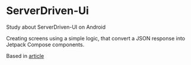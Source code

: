# ServerDriven-Ui
Study about ServerDriven-UI on Android

Creating screens using a simple logic, that convert a JSON response into Jetpack Compose components.

Based in [article](https://medium.com/basalam/server-driven-ui-in-android-with-compose-bf1885e9343c)
